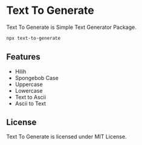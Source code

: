 # Text To Generate

Text To Generate is Simple Text Generator Package.

```bash
npx text-to-generate
```

## Features

- Hilih
- Spongebob Case
- Uppercase
- Lowercase
- Text to Ascii
- Ascii to Text

## License

Text To Generate is licensed under MIT License.
